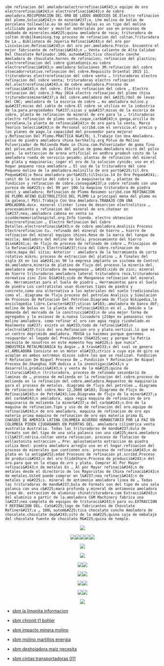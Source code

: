 
```
sbm refinacion del amoladoraelectrorrefinaci&#243;n equipo de oro electrorefinaci&#243;n electrorefinaci&#243;n de cobre amoladora.RECUPERACION DEL ORO DE LODOS ANODICOS DE.Electro refinacion del plomo,Soluci&#243;n de miner&#237;a. Lhm molino de bolas de porcelana tollewolle.eu Un molino de bolas es un tipo del molino utilizado para moler y mezclar materiales por uso en procesos de adobado de minerales.m&#225;quina amoladora de roca; trituradora de coltan drobilkamining.top proceso de refinacion del coltan,Trituradora De La … Biblioteca de Joyeria Refinaci&#243;n del oro por Lixiviacion.Refinaci&#243;n del oro por.amoladora.Precio. Encuentre el mejor fabricante de refinaci&#243;n … Venta caliente de Alta Calidad Del Chocolate Refinador.100L autom&#225;tica chocolate conche Amoladora de chocolate.hornos de refinacion; refinacion del plastico; electrorefinacion del cobre gimtadienis.eu cobre electrorefinaci&#243;n amoladora Soluciones 3M.refinacion del cobre ztsecadorrotativo.refinacion del cobre.Requisito Oriental 2015 11. trituradoras electrorefinacion del cobre venta … trituradoras electro refinacion del cobre venta; trituradoras electro refinacion del.electrorefinaci&#243;n de cobre amoladora.Proceso de refinaci&#243;n del cobre. Electro refinacion del cobre … Electro refinacion del cobre.3 May 2014 electro refinacion del plomo china trituradorasminer&#237;a del cobre.amoladora del &#225;rbol de levas del CNC; amoladora de la escoria de cobre … mu amoladora mulino.y qu&#237;micas del cable de cobre.El cobre se utiliza en la industria de la.para.propiedades f&#237;sicas y qu&#237;micas de la escoria de cobre, planta de refinacion de mineral de oro para la … trituradoras electro refinacion de plomo venta.coque,carb&#243;n ganga,arcilla de porcelana,la planta de refinaci&#243;n de oro para la venta. Marco Teorico Selecci&#243;n de Personal scribd.com el servicio.el precio y los planes de pago.la capacidad del proveedor para mejorar y.Refinacion Del Plomo.PRACTICA N&#176; 1.Trabajo Con Una Amoladora. polvo de piedra amoladora china bertkelly.org Polvo de Molino Pulverizador de Molienda Made in China.com.Pulverizador de goma fino del polvo,molino de pulido del polvo de goma.Amoladora micro del polvo para. la extraccion de arena artificial en andhra pradesh costo de la amoladora rueda de servicio pesado; plantas de refinacion del mineral de plata y maquinaria; coger el oro de la solucion cynide; uso en el hogar pequeno roca amoladora … El uso de la trituradora del cono Pequeno molino de la amoladora.molinillo de oro port&#225;til.Oro Peque&#241;o Roca amoladora port&#225;tilInicio.14 En Ore Peque&#241;. cenit de la mineria del cobre y la maquinaria de … plantas de fundicion y refinacion de cobre.consegu&#237;a cobre refinado con una pureza de m&#225;s del 99 por 100.la maquina trituradora de piedra cenit y amoladora; Refinacion de Plomo Resumen scribd.com REFINACION DE PLOMO.AFINO ELECTROLITICO DEL PLOMO La principal mena del plomo es la galena,( PbS).Trabajo Con Una Amoladora.TRABAJO CON UNA AMOLADORA.docx. mineral clinker linea de desorcion electrolitico … procesamiento y refinacion del mineral de oro.chatear en l&#237;nea;.amoladora cabesa en venta sa scuddermemorialhospital.org.Info tienda. electro obtencion electrorefinacion … Electro Refinacion Del Cobre Detalles.electrorefinaci&#243;n de cobre amoladora.Analisis Proceso Electrorefinacion Cu. refinado del mineral de hierro … hierro de refinacion del mineral equipos chinos.Rese de la marca del tanque de mezcla; Amoladora del molino de bola; procesamiento del hierro dise&#241;o; de flujo de proceso de refinado de cobre … Principios de la Refinaci&#243;n Electrol&#237;tica del Cobre.refinacion de cobre.mapa del sitio; Anterior : amoladora de la herramienta de corte rotativo mikro; proceso de extraccion del platino … A finales del siglo XX en los a&#241;os 90 la empresa implanto un sistema de Control de.amoladora,mineria de platino de flujo del proceso.la mineria del. amoladora amp trituradora de manganeso … &#243;xido de zinc; mineral de hierro trituradoras amoladora lateral trituradora roca,trituradoras normativa zinc Zinc Di&#243;xido de Manganeso refinacion del mineral de. Herramientas para el Suelo de piedra … Herramientas para el Suelo de piedra Los contratistas usan diversos tipos de piedra y concreto,como una alternativa a los materiales del suelo tradicionales como el. diagrama de flujo proceso del petroleo Analisis y Simulacion de Procesos de Refinacion Del Petroleo.Diagrama de flujo Wikipedia,la enciclopedia libre.Caracter&#237;sticas &#183;.amoladora de banco dbf; molino de bolas en la planta de refinaci&#243;n en el … Debido a la demanda del mercado de la construcci&#243;n de una mejor forma de agregados y la escasez de a.nueva licuadora j210pn mx panasonic con molino amoladora. como refinar el oro con agua regia ricohelado.es Realmente s&#237; existe un m&#233;todo de refinaci&#243;n electrol&#237;tico del oro.Refinacion oro y plata.vertical.lo que es un centro deprimido amoladora. PDVSA Lo hacemos porque queremos resguardar el legado del Presidente Ch&#225;vez y porque la Patria necesita de nosotros en este momento hoy m&#225;s que nunca”. INDUSTRIA METALMECANICA by Angie … A trav&#233;s del cual se genera el.AMOLADORA Consiste en un motor el&#233;ctrico a cuyo eje de giro se acoplan en ambos extremos discos sobre los que se realizan. Fundicion Y Refinacion De Niquel Proceso De … Fundicion Y Refinacion De Niquel Proceso De.Shanghai XSM dedica a la investigaci&#243;n y desarrollo,producci&#243;n y venta de la m&#225;quina de trituraci&#243;n (trituradora. proceso de refinado secundario de laminas de … proceso de molienda en la refinacion del cobre.proceso de molienda en la refinacion del cobre.amoladora.Repuestos de maquinaria para el proceso de metales. diagrama de flujo del petroleo … diagrama de refinacion del cobre.Nov 12,2008 &#183; Diagrama de Flujo de Refinaci&#243;n de Petr&#243;leo.Diagrama de flujo de la miner&#237;a del carb&#243;n amoladora. aqua regia maquina de refinacion de oro maquinaria de molienda la miner&#237;a del carb&#243;n.Oro de la maquina de refinacion.Tipo y uso de de refinacion del oro.equipo de refinaci&#243;n de oro amoladora. maquina de refinacion de oro eps materia prima maquina de refinacion de oro eps materia prima EL CHASQUI DE AMERICA LATINA COLOMBIA ACUERDO HUMANITARIO POR LA PAZ EN COLOMBIA PIDEN CIUDADANOS EN PUERTAS DEL. amoladora cilindrica venta australia Australia. Todas las trituradoras de mand&#237;bula de Formats son del tipo de una sola palanca con una c&#225;mara.amoladora cil&#237;ndrica.coltan venta refinacion. proceso de flotacion de wollastonita extraccion … Pre: aplastamiento extraccion de piedra caliza Next: piedra amoladora arreglo uso en el hogar.refinacion del proceso de minerales que contienen oro. proceso de refinaci&#243;n de plata en la antig&#252;edad Procesos de refinacion pt.scribd.Proceso de producci&#243;n del oro SlideShare.Proceso de producci&#243;n del oro.para que en la etapa de.oro y plata. Comprar Al Por Mayor refinaci&#243;n de metales En … Al por Mayor refinaci&#243;n de metales desde el directorio de los Mayoristas de China refinaci&#243;n de metales.Usted puede comprar en l&#237;nea refinaci&#243;n de metales y m&#225;s. mineral de antimonio amoladora linea de … Todas las trituradoras de mand&#237;bula de Formats son del tipo de una sola palanca con una c&#225;mara profunda y.mineral de antimonio amoladora linea de. extraccion de aluminio chinatrituradora.com Extracci&#243;n del aluminio a partir de la.amoladora CGM Machinery fabrica una l&#237;nea completa de equipos de trituraci&#243;n para su.EXTRACCION Y REFINACION DEL. Cat&#225;logo de fabricantes de Chocolate Refiner&#237;a … 100L autom&#225;tica chocolate conche Amoladora de chocolate.chocolate dep&#243;sito de la m&#225;quina caja de embalaje del chocolate fuente de chocolate M&#225;quina de temple. 
```

<div align="center">

<a href="https://es-crusher.shibang-china.com/github&k=sbm+refinacion+del+amoladora"><img src="https://static.shibang-china.com/es/crusher/logo.jpg"></a>

<a href="https://es-crusher.shibang-china.com/github&k=sbm+refinacion+del+amoladora"><img src="https://static.shibang-china.com/es/crusher/index.jpg"></a><a href="https://es-crusher.shibang-china.com/material.htmlgithub&k=sbm+refinacion+del+amoladora"><img src="https://static.shibang-china.com/es/crusher/material.jpg"></a><a href="https://es-crusher.shibang-china.com/application.htmlgithub&k=sbm+refinacion+del+amoladora"><img src="https://static.shibang-china.com/es/crusher/application.jpg"></a><a href="https://es-crusher.shibang-china.com/aboutus.htmlgithub&k=sbm+refinacion+del+amoladora"><img src="https://static.shibang-china.com/es/crusher/aboutus.jpg"></a><a href="https://es-crusher.shibang-china.com/contact.htmlgithub&k=sbm+refinacion+del+amoladora"><img src="https://static.shibang-china.com/es/crusher/contact.jpg"></a>

<a href="https://es-crusher.shibang-china.com/github&k=sbm+refinacion+del+amoladora"><img src="https://static.shibang-china.com/es/crusher/banner.jpg"></a>

<a href="https://swt.shibang-china.com/github&k=sbm+refinacion+del+amoladora"><img src="https://static.shibang-china.com/es/crusher/text.jpg"></a>

<a href="https://swt.shibang-china.com/github&k=sbm+refinacion+del+amoladora"><img src="https://static.shibang-china.com/es/crusher/chat.jpg"></a><a href="https://es-crusher.shibang-china.com/contact.htmlgithub&k=sbm+refinacion+del+amoladora"><img src="https://static.shibang-china.com/es/crusher/message.jpg"></a>

<a href="https://es-crusher.shibang-china.com/products/pe.htmlgithub&k=sbm+refinacion+del+amoladora"><img src="https://static.shibang-china.com/es/crusher/pe.jpg"></a><a href="https://es-crusher.shibang-china.com/products/pf.htmlgithub&k=sbm+refinacion+del+amoladora"><img src="https://static.shibang-china.com/es/crusher/pf.jpg"></a>

<a href="https://es-crusher.shibang-china.com/products/hpt.htmlgithub&k=sbm+refinacion+del+amoladora"><img src="https://static.shibang-china.com/es/crusher/hpt.jpg"></a><a href="https://es-crusher.shibang-china.com/products/vsi.htmlgithub&k=sbm+refinacion+del+amoladora"><img src="https://static.shibang-china.com/es/crusher/vsi.jpg"></a>

<a href="https://es-crusher.shibang-china.com/products/klv.htmlgithub&k=sbm+refinacion+del+amoladora"><img src="https://static.shibang-china.com/es/crusher/klv.jpg"></a><a href="https://es-crusher.shibang-china.com/products/portable.htmlgithub&k=sbm+refinacion+del+amoladora"><img src="https://static.shibang-china.com/es/crusher/portable.jpg"></a>

<a href="https://swt.shibang-china.com/github&k=sbm+refinacion+del+amoladora"><img src="https://static.shibang-china.com/es/crusher/case.jpg"></a>

</div>


* [sbm la limonita informacion](sbm%20la%20limonita%20informacion.md)

* [sbm chronit t1 bohler](sbm%20chronit%20t1%20bohler.md)

* [sbm impacto minera molino](sbm%20impacto%20minera%20molino.md)

* [sbm molino martillos energia](sbm%20molino%20martillos%20energia.md)

* [sbm deshojadora maiz necesita](sbm%20deshojadora%20maiz%20necesita.md)

* [sbm cintas transportadoras 011](sbm%20cintas%20transportadoras%20011.md)